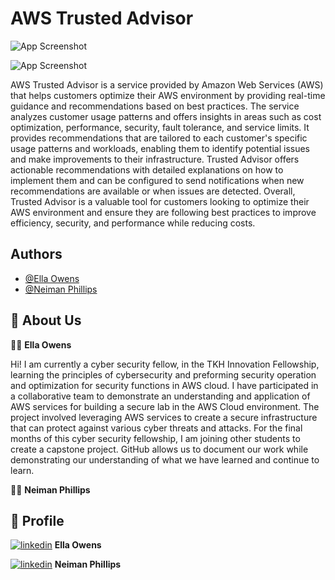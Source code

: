
# **AWS Trusted Advisor**


![App Screenshot](https://drive.google.com/uc?export=view&id=1PAkLJH_zbAueVM5NJus-5sYsdDvI_DLw)

![App Screenshot](https://drive.google.com/uc?export=view&id=1IHMbP-dGqPdbsx-YD6fl5MdT40XxFzGE)


AWS Trusted Advisor is a service provided by Amazon Web Services (AWS) that helps customers optimize their AWS environment by providing real-time guidance and recommendations based on best practices. The service analyzes customer usage patterns and offers insights in areas such as cost optimization, performance, security, fault tolerance, and service limits. It provides recommendations that are tailored to each customer's specific usage patterns and workloads, enabling them to identify potential issues and make improvements to their infrastructure. Trusted Advisor offers actionable recommendations with detailed explanations on how to implement them and can be configured to send notifications when new recommendations are available or when issues are detected. Overall, Trusted Advisor is a valuable tool for customers looking to optimize their AWS environment and ensure they are following best practices to improve efficiency, security, and performance while reducing costs.



## Authors

- [@Ella Owens](https://github.com/ellaowens)
- [@Neiman Phillips](https://github.com/bull-in-the-heather)


## 🚀 About Us
👩‍💻 **Ella Owens**


Hi! I am currently a cyber security fellow, in the TKH Innovation Fellowship, learning the principles of cybersecurity and preforming security operation and optimization for security functions in AWS cloud. I have participated in a collaborative team to demonstrate an understanding and application of AWS services for building a secure lab in the AWS Cloud environment. The project involved leveraging AWS services to create a secure infrastructure that can protect against various cyber threats and attacks. For the final months of this cyber security fellowship, I am joining other students to create a capstone project. GitHub allows us to document our work while demonstrating our understanding of what we have learned and continue to learn. 


👨‍💻 **Neiman Phillips**




## 🔗 Profile
[![linkedin](https://img.shields.io/badge/linkedin-0A66C2?style=for-the-badge&logo=linkedin&logoColor=white)](https://www.linkedin.com/ellahowens) **Ella Owens**

[![linkedin](https://img.shields.io/badge/linkedin-0A66C2?style=for-the-badge&logo=linkedin&logoColor=white)](https://www.linkedin.com/) **Neiman Phillips**
